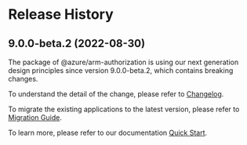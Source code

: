 # Release History
    
## 9.0.0-beta.2 (2022-08-30)

The package of @azure/arm-authorization is using our next generation design principles since version 9.0.0-beta.2, which contains breaking changes.

To understand the detail of the change, please refer to [Changelog](https://aka.ms/js-track2-changelog).

To migrate the existing applications to the latest version, please refer to [Migration Guide](https://aka.ms/js-track2-migration-guide).

To learn more, please refer to our documentation [Quick Start](https://aka.ms/js-track2-quickstart).
